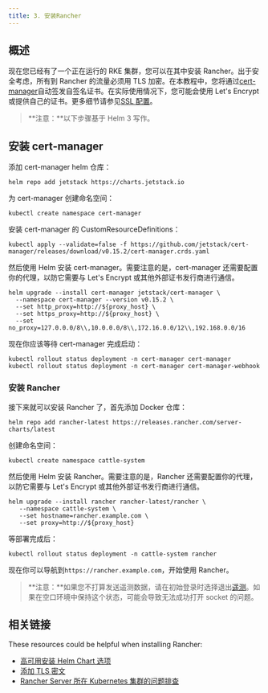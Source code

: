 ```yaml
---
title: 3. 安装Rancher
---
```


## 概述

现在您已经有了一个正在运行的 RKE 集群，您可以在其中安装 Rancher。出于安全考虑，所有到 Rancher 的流量必须用 TLS 加密。在本教程中，您将通过[cert-manager](https://cert-manager.io/)自动签发自签名证书。在实际使用情况下，您可能会使用 Let's Encrypt 或提供自己的证书。更多细节请参见[SSL 配置](/docs/rancher2/installation_new/k8s-install/helm-rancher/_index)。

> **注意：**以下步骤基于 Helm 3 写作。

## 安装 cert-manager

添加 cert-manager helm 仓库：

```
helm repo add jetstack https://charts.jetstack.io
```

为 cert-manager 创建命名空间：

```
kubectl create namespace cert-manager
```

安装 cert-manager 的 CustomResourceDefinitions：

```
kubectl apply --validate=false -f https://github.com/jetstack/cert-manager/releases/download/v0.15.2/cert-manager.crds.yaml
```

然后使用 Helm 安装 cert-manager。需要注意的是，cert-manager 还需要配置你的代理，以防它需要与 Let's Encrypt 或其他外部证书发行商进行通信。

```
helm upgrade --install cert-manager jetstack/cert-manager \
  --namespace cert-manager --version v0.15.2 \
  --set http_proxy=http://${proxy_host} \
  --set https_proxy=http://${proxy_host} \
  --set no_proxy=127.0.0.0/8\\,10.0.0.0/8\\,172.16.0.0/12\\,192.168.0.0/16
```

现在你应该等待 cert-manager 完成启动：

```
kubectl rollout status deployment -n cert-manager cert-manager
kubectl rollout status deployment -n cert-manager cert-manager-webhook
```

### 安装 Rancher

接下来就可以安装 Rancher 了，首先添加 Docker 仓库：

```
helm repo add rancher-latest https://releases.rancher.com/server-charts/latest
```

创建命名空间：

```
kubectl create namespace cattle-system
```

然后使用 Helm 安装 Rancher。需要注意的是，Rancher 还需要配置你的代理，以防它需要与 Let's Encrypt 或其他外部证书发行商进行通信。

```
helm upgrade --install rancher rancher-latest/rancher \
   --namespace cattle-system \
   --set hostname=rancher.example.com \
   --set proxy=http://${proxy_host}
```

等部署完成后：

```
kubectl rollout status deployment -n cattle-system rancher
```

现在你可以导航到`https://rancher.example.com`，开始使用 Rancher。

> **注意：**如果您不打算发送遥测数据，请在初始登录时选择退出[遥测](/docs/rancher2/faq/telemetry/_index)。如果在空口环境中保持这个状态，可能会导致无法成功打开 socket 的问题。

## 相关链接

These resources could be helpful when installing Rancher:

- [高可用安装 Helm Chart 选项](/docs/rancher2/installation_new/options/chart-options/_index)
- [添加 TLS 密文](/docs/rancher2/installation_new/options/tls-secrets/_index)
- [Rancher Server 所在 Kubernetes 集群的问题排查](/docs/rancher2/installation_new/options/troubleshooting/_index)
